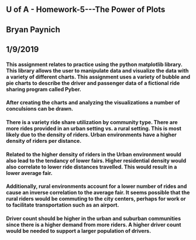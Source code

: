 ## U of A - Homework-5---The Power of Plots  
## Bryan Paynich
## 1/9/2019

#### This assignment relates to practice using the python matplotlib library.  This library allows the user to manipulate data and visualize the data with a variety of different charts.  This assignment uses a variety of bubble and pie charts to describe the driver and passenger data of a fictional ride sharing program called Pyber.

#### After creating the charts and analyzing the visualizations a number of conculsions can be drawn.

#### There is a variety ride share utilization by community type.  There are more rides provided in an urban setting vs. a rural setting.  This is most likely due to the density of riders.  Urban environments have a higher density of riders per distance.  
#### Related to the higher density of riders in the Urban environment would also lead to the tendancy of lower fairs.  Higher residential density would also correlate to lower ride distances travelled.  This would result in a lower average fair.
#### Additionally, rural environments account for a lower number of rides and cause an inverse correlation to the average fair.  It seems possible that the rural riders would be commuting to the city centers, perhaps for work or to facilitate transportation such as an airport. 
#### Driver count should be higher in the urban and suburban communities since there is a higher demand from more riders.  A higher driver count would be needed to support a larger population of drivers.
